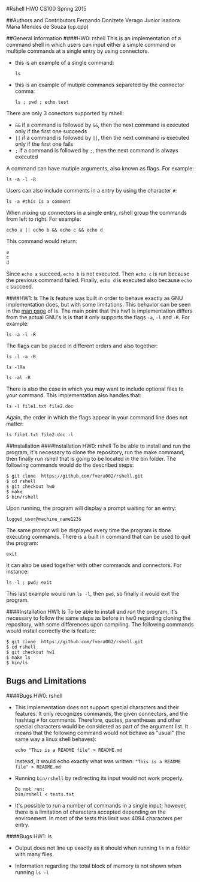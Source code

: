 #Rshell
HW0 CS100 Spring 2015


##Authors and Contributors
Fernando Donizete Verago Junior
Isadora Maria Mendes de Souza (cp.cpp)

##General Information
####HW0: rshell
This is an implementation of a command shell in which users can input either a simple command or multiple commands at a single entry by using connectors. 

* this is an example of a single command:

    `ls`

* this is an example of mutiple commands separeted by the connector comma:

    `ls ; pwd ; echo test`

There are only 3 conectors supported by rshell:
* `&&`  if a command is followed by `&&`, then the next command is executed only if the first one succeeds
* `||`  if a command is followed by `||`, then the next command is executed only if the first one fails
* `;`   if a command is followed by `;`, then the next command is always executed 

A command can have mutiple arguments, also known as flags. For example:

`ls -a -l -R`

Users can also include comments in a entry by using the character `#`:

`ls -a #this is a comment`

When mixing up connectors in a single entry, rshell group the commands from left to right. For example:

`echo a || echo b && echo c && echo d`

This command would return: 
```
a
c
d
```
Since `echo a` succeed, `echo b` is not executed. Then `echo c` is run because the previous command failed. Finally, `echo d` is executed also because `echo c` succeed. 

####HW1: ls
The ls feature was built in order to behave exactly as GNU implementation does, but with some limitations. This behavior can be seen in the [man page](http://unixhelp.ed.ac.uk/CGI/man-cgi?ls) of ls. The main point that this hw1 ls implementation differs from the actual GNU's ls is that it only supports the flags `-a`, `-l` and `-R`. For example: 

`ls -a -l -R`

The flags can be placed in different orders and also together:

`ls -l -a -R`

`ls -lRa`

`ls -al -R`


There is also the case in which you may want to include optional files to your command. This implementation also handles that:

`ls -l file1.txt file2.doc`


Again, the order in which the flags appear in your command line does not matter:

`ls file1.txt file2.doc -l`


##Installation
####Installation HW0: rshell
To be able to install and run the program, it's necessary to clone the repository, run the make command, then finally run rshell that is going to be located in the bin folder. The following commands would do the described steps:
```
$ git clone  https://github.com/fvera002/rshell.git
$ cd rshell
$ git checkout hw0
$ make
$ bin/rshell
```


Upon running, the program will display a prompt waiting for an entry:

`logged_user@machine_name123$`

The same prompt will be displayed every time the program is done executing commands. There is a built in command that can be used to quit the program:

`exit`

It can also be used together with other commands and connectors. For instance:

`ls -l ; pwd; exit`

This last example would run `ls -l`, then `pwd`, so finally it would exit the program. 

####Installation HW1: ls 
To be able to install and run the program, it's necessary to follow the same steps as before in hw0 regarding cloning the repository, with some differences upon compiling. The following commands would install correctly the ls feature:
```
$ git clone  https://github.com/fvera002/rshell.git
$ cd rshell
$ git checkout hw1
$ make ls
$ bin/ls
```



## Bugs and Limitations
####Bugs HW0: rshell
* This implementation does not support special characters and their features. It only recognizes commands, the given connectors, and the hashtag `#` for comments. Therefore, quotes, parentheses and other special characters would be considered as part of the argument list. It means that the following command would not behave as "usual" (the same way a linux shell behaves):

    `echo "This is a README file" > README.md`

    Instead, it would echo exactly what was written: `"This is a README file" > README.md`

* Running `bin/rshell` by redirecting its input would not work properly. 
    ```
    Do not run:
    bin/rshell < tests.txt
    ```

* It's possible to run a number of commands in a single input; however, there is a limitation of characters accepted depending on the environment. In most of the tests this limit was 4094 characters per entry.

####Bugs HW1: ls
* Output does not line up exactly as it should when running `ls` in a folder with many files.

* Information regarding the total block of memory is not shown when running `ls -l`
